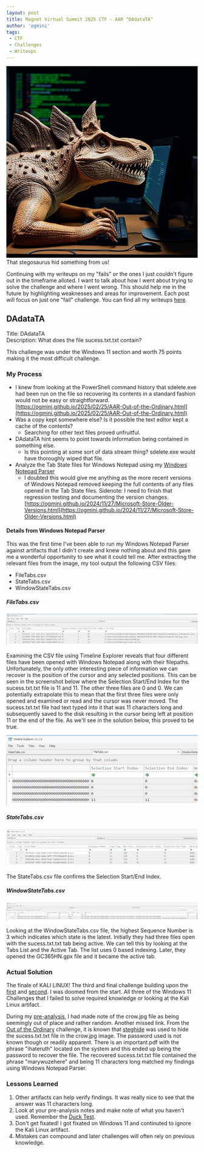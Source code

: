 ```yaml
---
layout: post
title: Magnet Virtual Summit 2025 CTF - AAR "DAdataTA"
author: 'ogmini'
tags:
 - CTF 
 - Challenges
 - Writeups
---
```


![Stegosaurus running CLI commands](/images/memes/steghide.jpg)   
That stegosaurus hid something from us!

Continuing with my writeups on my "fails" or the ones I just couldn't figure out in the timeframe alloted. I want to talk about how I went about trying to solve the challenge and where I went wrong. This should help me in the future by highlighting weaknesses and areas for improvement. Each post will focus on just one "fail" challenge. You can find all my writeups [here](https://ogmini.github.io/ctf).

## DAdataTA

Title: DAdataTA      
Description: What does the file sucess.txt.txt contain?

This challenge was under the Windows 11 section and worth 75 points making it the most difficult challenge. 

### My Process

- I knew from looking at the PowerShell command history that sdelete.exe had been run on the file so recovering its contents in a standard fashion would not be easy or straightforward. [https://ogmini.github.io/2025/02/25/AAR-Out-of-the-Ordinary.html](https://ogmini.github.io/2025/02/25/AAR-Out-of-the-Ordinary.html) 
- Was a copy kept somewhere else? Is it possible the text editor kept a cache of the contents?
    - Searching for other text files proved unfruitful. 
- DAdataTA hint seems to point towards information being contained in something else. 
    - Is this pointing at some sort of data stream thing? sdelete.exe would have thoroughly wiped that file.
- Analyze the Tab State files for Windows Notepad using my [Windows Notepad Parser](https://github.com/ogmini/Notepad-State-Library)
    - I doubted this would give me anything as the more recent versions of Windows Notepad removed keeping the full contents of any files opened in the Tab State files. Sidenote: I need to finish that regression testing and documenting the version changes. [https://ogmini.github.io/2024/11/27/Microsoft-Store-Older-Versions.html](https://ogmini.github.io/2024/11/27/Microsoft-Store-Older-Versions.html)
    
#### Details from Windows Notepad Parser

This was the first time I've been able to run my Windows Notepad Parser against artifacts that I didn't create and knew nothing about and this gave me a wonderful opportunity to see what it could tell me. After extracting the relevant files from the image, my tool output the following CSV files:

- FileTabs.csv
- StateTabs.csv
- WindowStateTabs.csv

##### FileTabs.csv

![FileTabs.csv](/images/DAdataTA/FileTabs.png)   

Examining the CSV file using Timeline Explorer reveals that four different files have been opened with Windows Notepad along with their filepaths. Unfortunately, the only other interesting piece of information we can recover is the position of the cursor and any selected positions. This can be seen in the screenshot below where the Selection Start/End Index for the sucess.txt.txt file is 11 and 11. The other three files are 0 and 0. We can potentially extrapolate this to mean that the first three files were only opened and examined or read and the cursor was never moved. The sucess.txt.txt file had text typed into it that was 11 characters long and subsequently saved to the disk resulting in the cursor being left at position 11 or the end of the file. As we'll see in the solution below, this proved to be true.  

![FileTabs.csv - Selection](/images/DAdataTA/Selection.png)   

##### StateTabs.csv

![StateTabs.csv](/images/DAdataTA/StateTabs.png) 

The StateTabs.csv file confirms the Selection Start/End Index.

##### WindowStateTabs.csv

![WindowStateTabs.csv](/images/DAdataTA/WindowStateTabs.png) 

Looking at the WindowStateTabs.csv file, the highest Sequence Number is 3 which indicates which state is the latest. Initially they had three files open with the sucess.txt.txt tab being active. We can tell this by looking at the Tabs List and the Active Tab. The list uses 0 based indexing. Later, they opened the GC365HN.gpx file and it became the active tab. 

### Actual Solution

The finale of KALI LINUX! The third and final challenge building upon the [first](https://ogmini.github.io/2025/02/24/AAR-A-Shadow-of-the-Real-Thing.html) and [second](https://ogmini.github.io/2025/02/25/AAR-Out-of-the-Ordinary.html). I was doomed from the start. All three of the Windows 11 Challenges that I failed to solve required knowledge or looking at the Kali Linux artifact.

During my [pre-analysis](https://ogmini.github.io/2025/02/12/Magnet-CTF-Pre-Analysis.html), I had made note of the crow.jpg file as being seemingly out of place and rather random. Another missed link. From the [Out of the Ordinary](https://ogmini.github.io/2025/02/25/AAR-Out-of-the-Ordinary.html) challenge, it is known that [steghide](https://steghide.sourceforge.net/) was used to hide the sucess.txt.txt file in the crow.jpg image. The password used is not known though or readily apparent. There is an important.pdf with the phrase "ihateruth" located on the system and this ended up being the password to recover the file. The recovered sucess.txt.txt file contained the phrase "marywuzehere" and being 11 characters long matched my findings using Windows Notepad Parser. 

### Lessons Learned

1. Other artifacts can help verify findings. It was really nice to see that the answer was 11 characters long. 
2. Look at your pre-analysis notes and make note of what you haven't used. Remember the [Duck Test](https://en.wikipedia.org/wiki/Duck_test). 
3. Don't get fixated! I got fixated on Windows 11 and continuted to ignore the Kali Linux artifact.
4. Mistakes can compound and later challenges will often rely on previous knowledge.
